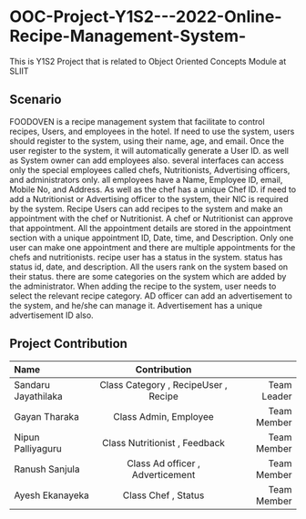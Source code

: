 # OOC-Project-Y1S2---2022-Online-Recipe-Management-System-
This is Y1S2 Project that is related to Object Oriented Concepts Module at SLIIT

## Scenario

FOODOVEN is a recipe management system that facilitate to control recipes, Users, and 
employees in the hotel. If need to use the system, users should register to the system, using their 
name, age, and email. Once the user register to the system, it will automatically generate a User 
ID. as well as System owner can add employees also. several interfaces can access only the special 
employees called chefs, Nutritionists, Advertising officers, and administrators only. all employees 
have a Name, Employee ID, email, Mobile No, and Address. As well as the chef has a unique Chef 
ID. if need to add a Nutritionist or Advertising officer to the system, their NIC is required by the 
system. Recipe Users can add recipes to the system and make an appointment with the chef or 
Nutritionist. A chef or Nutritionist can approve that appointment. All the appointment details are 
stored in the appointment section with a unique appointment ID, Date, time, and Description. 
Only one user can make one appointment and there are multiple appointments for the chefs and 
nutritionists. recipe user has a status in the system. status has status id, date, and description. All 
the users rank on the system based on their status. there are some categories on the system 
which are added by the administrator. When adding the recipe to the system, user needs to select 
the relevant recipe category. AD officer can add an advertisement to the system, and he/she can 
manage it. Advertisement has a unique advertisement ID also.


## Project Contribution


|   Name | Contribution||
| :---         |     :---:      |          ---: |
| Sandaru Jayathilaka  | Class Category , RecipeUser , Recipe | Team Leader |
| Gayan Tharaka     | Class Admin, Employee  | Team Member  |
| Nipun Palliyaguru     | Class Nutritionist , Feedback  | Team Member  |
| Ranush Sanjula  | Class Ad officer , Adverticement  | Team Member     |
| Ayesh Ekanayeka | Class Chef , Status    | Team Member |

